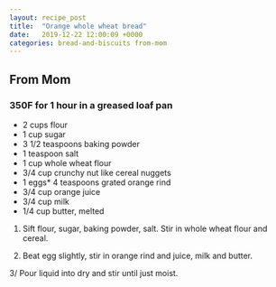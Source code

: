 ```yaml
---
layout: recipe_post
title:  "Orange whole wheat bread"
date:   2019-12-22 12:00:09 +0000
categories: bread-and-biscuits from-mom
---
```


## From Mom
### 350F for 1 hour in a greased loaf pan
* 2 cups flour
* 1 cup sugar
* 3 1/2 teaspoons baking powder
* 1 teaspoon salt
* 1 cup whole wheat flour
* 3/4 cup crunchy nut like cereal nuggets
* 1 eggs* 4 teaspoons grated orange rind
* 3/4 cup orange juice
* 3/4 cup milk
* 1/4 cup butter, melted

1. Sift flour, sugar, baking powder, salt. Stir in whole wheat flour and cereal.


2. Beat egg slightly, stir in orange rind and juice, milk and butter.


3/ Pour liquid into dry and stir until just moist.

